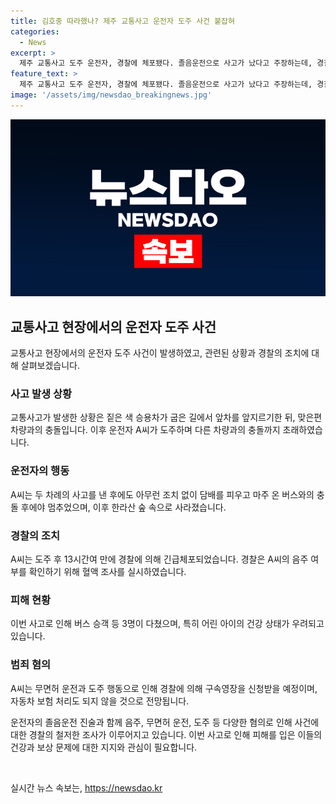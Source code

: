 ```yaml
---
title: 김호중 따라했나? 제주 교통사고 운전자 도주 사건 붙잡혀
categories:
  - News
excerpt: >
  제주 교통사고 도주 운전자, 경찰에 체포됐다. 졸음운전으로 사고가 났다고 주장하는데, 경찰은 음주, 약물 여부 등을 조사 중. 운전자 A씨는 굽은 길에서 두 차량과 충돌한 후 달아나 버스와 충돌한 뒤 숲 속으로 도주했고 경찰에 고발됐다. A씨의 무면허 운전으로 보상처리 문제도 발생하고, 경찰은 구속영장을 신청할 예정. 사고로 3명 부상.【연락처】YTN 검색 후 채널 추가, 전화: 02-398-8585, 메일: social@ytn.co.kr
feature_text: >
  제주 교통사고 도주 운전자, 경찰에 체포됐다. 졸음운전으로 사고가 났다고 주장하는데, 경찰은 음주, 약물 여부 등을 조사 중. 운전자 A씨는 굽은 길에서 두 차량과 충돌한 후 달아나 버스와 충돌한 뒤 숲 속으로 도주했고 경찰에 고발됐다. A씨의 무면허 운전으로 보상처리 문제도 발생하고, 경찰은 구속영장을 신청할 예정. 사고로 3명 부상.【연락처】YTN 검색 후 채널 추가, 전화: 02-398-8585, 메일: social@ytn.co.kr
image: '/assets/img/newsdao_breakingnews.jpg'
---
```


<p><img src="/assets/img/newsdao_breakingnews.jpg" alt="implanttips 속보" /></p>

<h2>교통사고 현장에서의 운전자 도주 사건</h2>

<p>교통사고 현장에서의 운전자 도주 사건이 발생하였고, 관련된 상황과 경찰의 조치에 대해 살펴보겠습니다.</p>

<h3>사고 발생 상황</h3>

<p>교통사고가 발생한 상황은 짙은 색 승용차가 굽은 길에서 앞차를 앞지르기한 뒤, 맞은편 차량과의 충돌입니다. 이후 운전자 A씨가 도주하며 다른 차량과의 충돌까지 초래하였습니다.</p>

<h3>운전자의 행동</h3>

<p>A씨는 두 차례의 사고를 낸 후에도 아무런 조치 없이 담배를 피우고 마주 온 버스와의 충돌 후에야 멈추었으며, 이후 한라산 숲 속으로 사라졌습니다.</p>

<h3>경찰의 조치</h3>

<p>A씨는 도주 후 13시간여 만에 경찰에 의해 긴급체포되었습니다. 경찰은 A씨의 음주 여부를 확인하기 위해 혈액 조사를 실시하였습니다.</p>

<h3>피해 현황</h3>

<p>이번 사고로 인해 버스 승객 등 3명이 다쳤으며, 특히 어린 아이의 건강 상태가 우려되고 있습니다.</p>

<h3>범죄 혐의</h3>

<p>A씨는 무면허 운전과 도주 행동으로 인해 경찰에 의해 구속영장을 신청받을 예정이며, 자동차 보험 처리도 되지 않을 것으로 전망됩니다.</p>

<p>운전자의 졸음운전 진술과 함께 음주, 무면허 운전, 도주 등 다양한 혐의로 인해 사건에 대한 경찰의 철저한 조사가 이루어지고 있습니다. 이번 사고로 인해 피해를 입은 이들의 건강과 보상 문제에 대한 지지와 관심이 필요합니다.</p>

<p data-ke-size="size16">&nbsp;</p>
실시간 뉴스 속보는, <a href="https://newsdao.kr" rel="dofollow">https://newsdao.kr</a>


